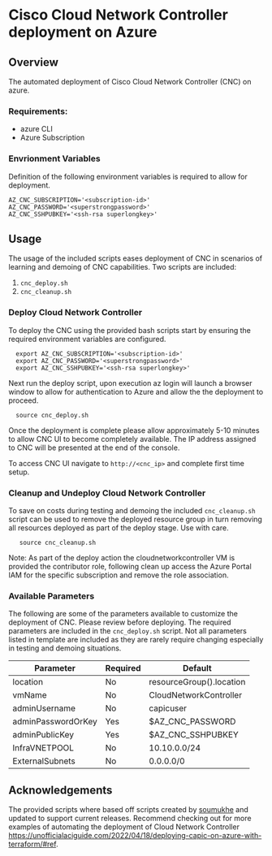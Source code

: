 # Cisco Cloud Network Controller deployment on Azure
## Overview
The automated deployment of Cisco Cloud Network Controller (CNC) on azure.


### Requirements:
- azure CLI
- Azure Subscription

### Envrionment Variables
Definition of the following environment variables is required to allow for deployment.
```
AZ_CNC_SUBSCRIPTION='<subscription-id>'
AZ_CNC_PASSWORD='<superstrongpassword>'
AZ_CNC_SSHPUBKEY='<ssh-rsa superlongkey>'
```

## Usage
The usage of the included scripts eases deployment of CNC in scenarios of learning and demoing of CNC capabilities. Two scripts are included:

1. `cnc_deploy.sh`
2. `cnc_cleanup.sh`

### Deploy Cloud Network Controller
To deploy the CNC using the provided bash scripts start by ensuring the required environment variables are configured.

```
  export AZ_CNC_SUBSCRIPTION='<subscription-id>'
  export AZ_CNC_PASSWORD='<superstrongpassword>'
  export AZ_CNC_SSHPUBKEY='<ssh-rsa superlongkey>'
```

Next run the deploy script, upon execution az login will launch a browser window to allow for authentication to Azure and allow the the deployment to proceed.

```
  source cnc_deploy.sh
```

Once the deployment is complete please allow approximately 5-10 minutes to allow CNC UI to become completely available. The IP address assigned to CNC will be presented at the end of the console.

To access CNC UI navigate to `http://<cnc_ip>` and complete first time setup.

### Cleanup and Undeploy Cloud Network Controller
To save on costs during testing and demoing the included `cnc_cleanup.sh` script can be used to remove the deployed resource group in turn removing all resources deployed as part of the deploy stage. Use with care.

```
   source cnc_cleanup.sh
```

Note: As part of the deploy action the cloudnetworkcontroller VM is provided the contributor role, following clean up access the Azure Portal IAM for the specific subscription and remove the role association.


### Available Parameters
The following are some of the parameters available to customize the deployment of CNC. Please review before deploying. The required parameters are included in the `cnc_deploy.sh` script. Not all parameters listed in template are included as they are rarely require changing especially in testing and demoing situations.

| Parameter  | Required | Default |
| ---------- | -------- | ------- |
| location | No | resourceGroup().location |
| vmName | No | CloudNetworkController |
| adminUsername | No | capicuser |
| adminPasswordOrKey | Yes | $AZ_CNC_PASSWORD |
| adminPublicKey | Yes | $AZ_CNC_SSHPUBKEY |
| InfraVNETPOOL | No | 10.10.0.0/24 |
| ExternalSubnets | No | 0.0.0.0/0 |

## Acknowledgements
The provided scripts where based off scripts created by [soumukhe](https://github.com/soumukhe) and updated to support current releases. Recommend checking out for more examples of automating the deployment of Cloud Network Controller <https://unofficialaciguide.com/2022/04/18/deploying-capic-on-azure-with-terraform/#ref>.